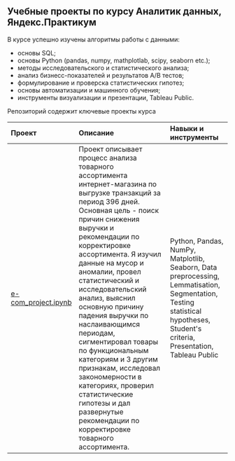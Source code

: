 ## Учебные проекты по курсу Аналитик данных, Яндекс.Практикум

В курсе успешно изучены алгоритмы работы с данными: 

- основы SQL;
- основы Python (pandas, numpy, mathplotlab, scipy, seaborn etc.); 
- методы исследовательского и статистического анализа;
- анализ бизнесс-показателей и результатов A/B тестов;
- формулирование и проверска статистических гипотез;
- основы автоматизации и машинного обучения;
- инструменты визуализации и презентации, Tableau Public.

Репозиторий содержит ключевые проекты курса


| Проект | Описание | Навыки и инструменты |
| :-------------------- | :-------------------- |:--------------------|
| [e-com_project.ipynb](https://github.com/PetrZh/CV_repository/blob/main/E-commerce/e-com_project.ipynb "CV_repository:") | Проект описывает процесс анализа товарного ассортимента интернет-магазина по выгрузке транзакций за период 396 дней. Основная цель - поиск причин снижения выручки и рекомендации по корректировке ассортимента. Я изучил данные на мусор и аномалии, провел статистический и исследовательский анализ, выяснил основную причину падения выручки по наслаивающимся периодам, сигментировал товары по функциональным категориям и 3 другим признакам, исследовал закономерности в категориях, проверил статистические гипотезы и дал развернутые рекомендации по корректировке товарного ассортимента.  | Python, Pandas, NumPy, Matplotlib, Seaborn, Data preprocessing, Lemmatisation, Segmentation, Testing statistical hypotheses, Student's criteria, Presentation, Tableau Public |
